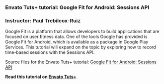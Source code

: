 ### Envato Tuts+ tutorial: Google Fit for Android: Sessions API

### Instructor: Paul Trebilcox-Ruiz

Google Fit is a platform that allows developers to build applications that are focused on user fitness data. One of the tools Google has provided is Google Fit for Android, which is available as a package in Google Play Services. This tutorial will expand on the topic by exploring how to record time-based sessions with the Sessions API.

Source files for the Envato Tuts+ tutorial: [Google Fit for Android: Sessions API](http://code.tutsplus.com/tutorials/google-fit-for-android-sessions-api--cms-25857)

**Read this tutorial on [Envato Tuts+](https://code.tutsplus.com)**
